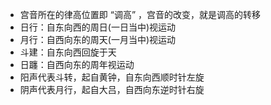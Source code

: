 * 宫音所在的律高位置即 “调高” ，宫音的改变，就是调高的转移
* 日行：自东向西的周日(一日当中)视运动
* 月行：自西向东的周天(一月当中)视运动
* 斗建：自东向西回旋于天
* 日躔：自西向东的周年视运动
* 阳声代表斗转，起自黄钟，自东向西顺时针左旋
* 阴声代表月行，起自大吕，自西向东逆时针右旋
